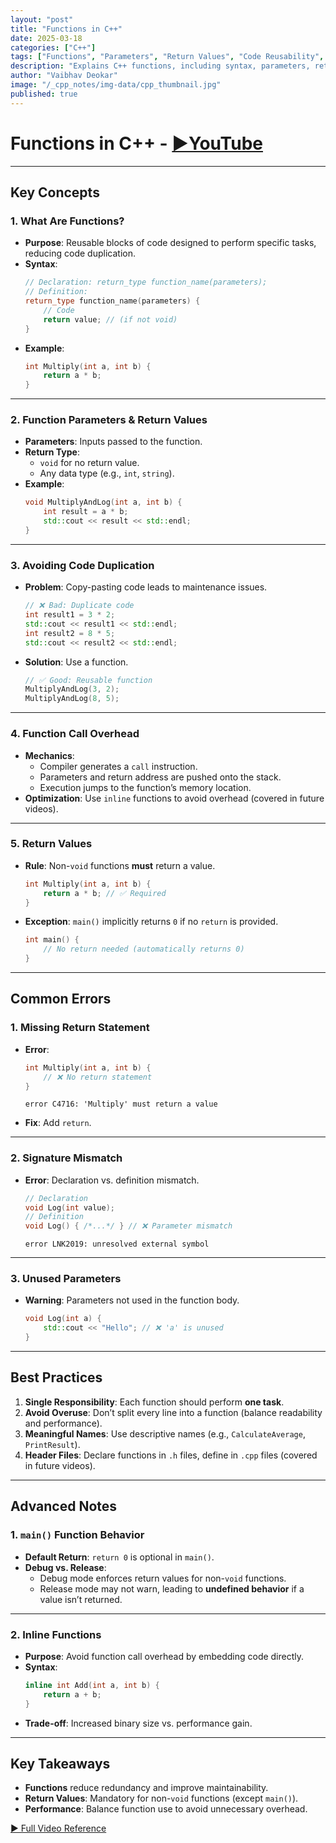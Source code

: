 ```yaml
---
layout: "post"
title: "Functions in C++"
date: 2025-03-18
categories: ["C++"]
tags: ["Functions", "Parameters", "Return Values", "Code Reusability", "Call Stack", "Inline Functions"]
description: "Explains C++ functions, including syntax, parameters, return values, avoiding code duplication, call overhead, and best practices."
author: "Vaibhav Deokar"
image: "/_cpp_notes/img-data/cpp_thumbnail.jpg"
published: true
---
```

# Functions in C++ - [▶️YouTube](https://www.youtube.com/watch?v=V9zuox47zr0&list=PLlrATfBNZ98dudnM48yfGUldqGD0S4FFb&index=9)  

---

## **Key Concepts**  
### 1. **What Are Functions?**  
- **Purpose**: Reusable blocks of code designed to perform specific tasks, reducing code duplication.  
- **Syntax**:  
  ```cpp  
  // Declaration: return_type function_name(parameters);  
  // Definition:  
  return_type function_name(parameters) {  
      // Code  
      return value; // (if not void)  
  }  
  ```  
- **Example**:  
  ```cpp  
  int Multiply(int a, int b) {  
      return a * b;  
  }  
  ```  

---

### 2. **Function Parameters & Return Values**  
- **Parameters**: Inputs passed to the function.  
- **Return Type**:  
  - `void` for no return value.  
  - Any data type (e.g., `int`, `string`).  
- **Example**:  
  ```cpp  
  void MultiplyAndLog(int a, int b) {  
      int result = a * b;  
      std::cout << result << std::endl;  
  }  
  ```  

---

### 3. **Avoiding Code Duplication**  
- **Problem**: Copy-pasting code leads to maintenance issues.  
  ```cpp  
  // ❌ Bad: Duplicate code  
  int result1 = 3 * 2;  
  std::cout << result1 << std::endl;  
  int result2 = 8 * 5;  
  std::cout << result2 << std::endl;  
  ```  
- **Solution**: Use a function.  
  ```cpp  
  // ✅ Good: Reusable function  
  MultiplyAndLog(3, 2);  
  MultiplyAndLog(8, 5);  
  ```  

---

### 4. **Function Call Overhead**  
- **Mechanics**:  
  - Compiler generates a `call` instruction.  
  - Parameters and return address are pushed onto the stack.  
  - Execution jumps to the function’s memory location.  
- **Optimization**: Use `inline` functions to avoid overhead (covered in future videos).  

---

### 5. **Return Values**  
- **Rule**: Non-`void` functions **must** return a value.  
  ```cpp  
  int Multiply(int a, int b) {  
      return a * b; // ✅ Required  
  }  
  ```  
- **Exception**: `main()` implicitly returns `0` if no `return` is provided.  
  ```cpp  
  int main() {  
      // No return needed (automatically returns 0)  
  }  
  ```  

---

## **Common Errors**  
### 1. **Missing Return Statement**  
- **Error**:  
  ```cpp  
  int Multiply(int a, int b) {  
      // ❌ No return statement  
  }  
  ```  
  ```  
  error C4716: 'Multiply' must return a value  
  ```  
- **Fix**: Add `return`.  

---

### 2. **Signature Mismatch**  
- **Error**: Declaration vs. definition mismatch.  
  ```cpp  
  // Declaration  
  void Log(int value);  
  // Definition  
  void Log() { /*...*/ } // ❌ Parameter mismatch  
  ```  
  ```  
  error LNK2019: unresolved external symbol  
  ```  

---

### 3. **Unused Parameters**  
- **Warning**: Parameters not used in the function body.  
  ```cpp  
  void Log(int a) {  
      std::cout << "Hello"; // ❌ 'a' is unused  
  }  
  ```  

---

## **Best Practices**  
1. **Single Responsibility**: Each function should perform **one task**.  
2. **Avoid Overuse**: Don’t split every line into a function (balance readability and performance).  
3. **Meaningful Names**: Use descriptive names (e.g., `CalculateAverage`, `PrintResult`).  
4. **Header Files**: Declare functions in `.h` files, define in `.cpp` files (covered in future videos).  

---

## **Advanced Notes**  
### 1. **`main()` Function Behavior**  
- **Default Return**: `return 0` is optional in `main()`.  
- **Debug vs. Release**:  
  - Debug mode enforces return values for non-`void` functions.  
  - Release mode may not warn, leading to **undefined behavior** if a value isn’t returned.  

---

### 2. **Inline Functions**  
- **Purpose**: Avoid function call overhead by embedding code directly.  
- **Syntax**:  
  ```cpp  
  inline int Add(int a, int b) {  
      return a + b;  
  }  
  ```  
- **Trade-off**: Increased binary size vs. performance gain.  

---

## **Key Takeaways**  
- **Functions** reduce redundancy and improve maintainability.  
- **Return Values**: Mandatory for non-`void` functions (except `main()`).  
- **Performance**: Balance function use to avoid unnecessary overhead.  

[▶️ Full Video Reference](https://www.youtube.com/watch?v=V9zuox47zr0)
